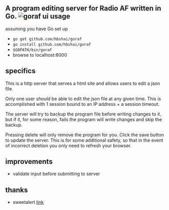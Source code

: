 A program editing server for Radio AF written in Go.
![goraf ui](https://cloud.githubusercontent.com/assets/6011225/8889552/e812cbfa-32de-11e5-8c33-057c92a066a4.png)
usage
-----
assuming you have Go set up

 - `go get github.com/hbshai/goraf`
 - `go install github.com/hbshai/goraf`
 - `$GOPATH/bin/goraf`
 - browse to localhost:8000

specifics
---------
This is a http server that serves a html site and allows users to edit a json file.

Only one user *should* be able to edit the json file at any given time. This is
accomplished with 1 session bound to an IP address + a session timeout.

The server will try to backup the program file before writing changes to it, but
if it, for some reason, fails the program will write changes and skip the backup.

Pressing delete will only remove the program for you. Click the save button to
update the server. This is for some additional safety, so that in the event of
incorrect deletion you only need to refresh your browser.

improvements
------------

 - validate input before submitting to server

thanks
------

 - sweetalert [link](https://github.com/t4t5/sweetalert)
